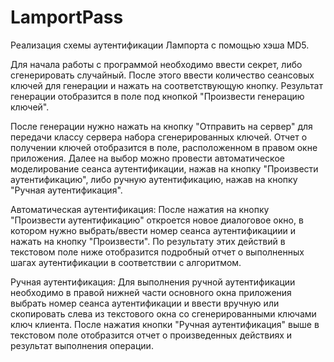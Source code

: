 # LamportPass
Реализация схемы аутентификации Лампорта с помощью хэша MD5.

Для начала работы с программой необходимо ввести секрет, либо сгенерировать случайный. После этого ввести количество сеансовых ключей для генерации и нажать на соответствующую кнопку. Результат генерации отобразится в поле под кнопкой "Произвести генерацию ключей".

После генерации нужно нажать на кнопку "Отправить на сервер" для передачи классу сервера набора сгенерированных ключей. Отчет о получении ключей отобразится в поле, расположенном в правом окне приложения.
Далее на выбор можно провести автоматическое моделирование сеанса аутентификации, нажав на кнопку "Произвести аутентификацию", либо ручную аутентификацию, нажав на кнопку "Ручная аутентификация".

Автоматическая аутентификация:
После нажатия на кнопку "Произвести аутентификацию" откроется новое диалоговое окно, в котором нужно выбрать/ввести номер сеанса аутентификациии и нажать на кнопку "Произвести". По результату этих действий в текстовом поле ниже отобразится подробный отчет о выполненных шагах аутентификации в соответствии с алгоритмом.

Ручная аутентификация:
Для выполнения ручной аутентификации необходимо в правой нижней части основного окна приложения выбрать номер сеанса аутентификации и ввести вручную или скопировать слева из текстового окна со сгенерированными ключами ключ клиента. После нажатия кнопки "Ручная аутентификация" выше в текстовом поле отобразится отчет о произведенных действиях и результат выполнения операции.
